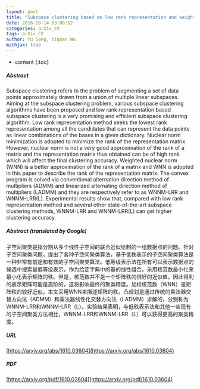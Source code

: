 ```yaml
---
layout: post
title: "Subspace clustering based on low rank representation and weighted nuclear norm minimization"
date: 2016-10-14 03:08:52
categories: arXiv_CV
tags: arXiv_CV
author: Yu Song, Yiquan Wu
mathjax: true
---
```


* content
{:toc}

##### Abstract
Subspace clustering refers to the problem of segmenting a set of data points approximately drawn from a union of multiple linear subspaces. Aiming at the subspace clustering problem, various subspace clustering algorithms have been proposed and low rank representation based subspace clustering is a very promising and efficient subspace clustering algorithm. Low rank representation method seeks the lowest rank representation among all the candidates that can represent the data points as linear combinations of the bases in a given dictionary. Nuclear norm minimization is adopted to minimize the rank of the representation matrix. However, nuclear norm is not a very good approximation of the rank of a matrix and the representation matrix thus obtained can be of high rank which will affect the final clustering accuracy. Weighted nuclear norm (WNN) is a better approximation of the rank of a matrix and WNN is adopted in this paper to describe the rank of the representation matrix. The convex program is solved via conventional alternation direction method of multipliers (ADMM) and linearized alternating direction method of multipliers (LADMM) and they are respectively refer to as WNNM-LRR and WNNM-LRR(L). Experimental results show that, compared with low rank representation method and several other state-of-the-art subspace clustering methods, WNNM-LRR and WNNM-LRR(L) can get higher clustering accuracy.

##### Abstract (translated by Google)
子空间聚类是指分割从多个线性子空间的联合近似绘制的一组数据点的问题。针对子空间聚类问题，提出了各种子空间聚类算法，基于低秩表示的子空间聚类算法是一种非常有前途和有效的子空间聚类算法。低等级表示法在所有可以表示数据点的候选中搜索最低等级表示，作为给定字典中的基的线性组合。采用核范数最小化来最小化表示矩阵的秩。但是，核范数并不是一个矩阵秩的很好的近似值，因此得到的表示矩阵可能是高阶的，这将影响最终的聚类精度。加权核范数（WNN）是矩阵秩的较好近似，本文采用WNN来描述矩阵的秩。凸规划是通过传统的乘法器交替方向法（ADMM）和乘法器线性化交替方向法（LADMM）求解的，分别称为WNNM-LRR和WNNM-LRR（L）。实验结果表明，与低秩表示法和其他一些现有的子空间聚类方法相比，WNNM-LRR和WNNM-LRR（L）可以获得更高的聚类精度。

##### URL
[https://arxiv.org/abs/1610.03604](https://arxiv.org/abs/1610.03604)

##### PDF
[https://arxiv.org/pdf/1610.03604](https://arxiv.org/pdf/1610.03604)

